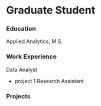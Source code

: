 # Graduate Student

### Education
Applied Analytics, M.S.

### Work Experience
Data Analyst
- project 1
Research Assistant

### Projects

